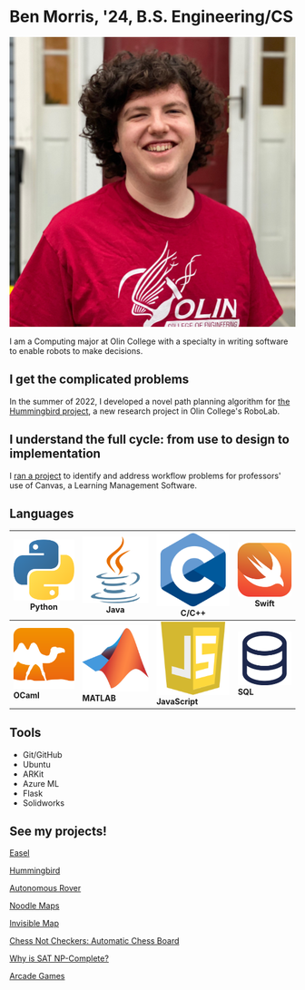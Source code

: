 # Ben Morris, '24, B.S. Engineering/CS

![Profile Picture](assets/PortfolioPic.png)

I am a Computing major at Olin College with a specialty in writing software to enable robots to make decisions.

## I get the complicated problems

In the summer of 2022, I developed a novel path planning algorithm for [the Hummingbird project](hummingbird.md), a new research project in Olin College's RoboLab.

## I understand the full cycle: from use to design to implementation

I [ran a project](easel.md) to identify and address workflow problems for professors' use of Canvas, a Learning Management Software.

## Languages

| <img src="assets/logos/python.svg"> <br> Python   | <img src="assets/logos/java.svg"> <br> Java        | <img src="assets/logos/c.svg"> <br> C/C++                   | <img src="assets/logos/swift.svg"> <br> Swift |
|---|---|---|---|
| <img src="assets/logos/ocaml.svg"> <br> **OCaml** | <img src="assets/logos/matlab.svg"> <br> **MATLAB** | <img src="assets/logos/javascript.svg"> <br> **JavaScript** | <img src="assets/logos/sql.svg"> <br> **SQL** |

## Tools

- Git/GitHub
- Ubuntu
- ARKit
- Azure ML
- Flask
- Solidworks

## See my projects!

[Easel](easel.md)

[Hummingbird](hummingbird.md)

[Autonomous Rover](funrobo.md)

[Noodle Maps](noodlemaps.md)

[Invisible Map](occam.md)

[Chess Not Checkers: Automatic Chess Board](chess.md)

[Why is SAT NP-Complete?](sat.md)

[Arcade Games](arcade.md)
